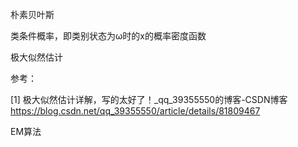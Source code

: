 朴素贝叶斯

类条件概率，即类别状态为ω时的x的概率密度函数

极大似然估计

参考：

[1] 极大似然估计详解，写的太好了！_qq_39355550的博客-CSDN博客
https://blog.csdn.net/qq_39355550/article/details/81809467

EM算法